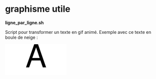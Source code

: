 # graphisme utile

**ligne_par_ligne.sh**

Script pour transformer un texte en gif animé. Exemple avec ce texte en boule de neige :

![boule de neige](./ligne_par_ligne/boule_de_neige.gif?00)
